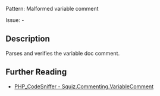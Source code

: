 Pattern: Malformed variable comment

Issue: -

## Description

Parses and verifies the variable doc comment.

## Further Reading

* [PHP_CodeSniffer - Squiz.Commenting.VariableComment](https://github.com/squizlabs/PHP_CodeSniffer/blob/master/src/Standards/Squiz/Sniffs/Commenting/VariableCommentSniff.php)
